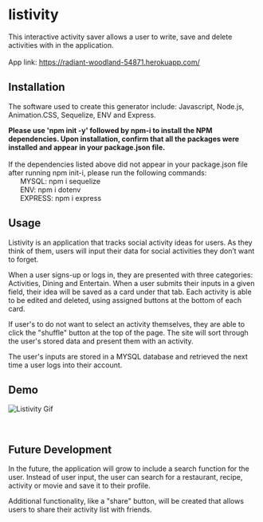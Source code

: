 # listivity 
This interactive activity saver allows a user to write, save and delete activities with in the application.
<br>
<br>
App link:  https://radiant-woodland-54871.herokuapp.com/

## Installation
The software used to create this generator include: Javascript, Node.js, Animation.CSS, Sequelize, ENV and Express.  

**Please use 'npm init -y' followed by npm-i to install the NPM dependencies. Upon installation, confirm that all the packages were installed and appear in your package.json file.**
<br>
<br> 
If the dependencies listed above did not appear in your package.json file after running npm init-i, please run the following commands:
<br>
&nbsp;&nbsp;&nbsp;&nbsp;&nbsp;&nbsp;MYSQL: npm i sequelize
<br>
&nbsp;&nbsp;&nbsp;&nbsp;&nbsp;&nbsp;ENV: npm i dotenv
<br>
&nbsp;&nbsp;&nbsp;&nbsp;&nbsp;&nbsp;EXPRESS: npm i express
<br>

## Usage
Listivity is an application that tracks social activity ideas for users. As they think of them, users will input their data for social activities they don’t want to forget. 

When a user signs-up or logs in, they are presented with three categories: Activities, Dining and Entertain. When a user submits their inputs in a given field, their idea will be saved as a card under that tab. Each activity is able to be edited and deleted, using assigned buttons at the bottom of each card. 

If user's to do not want to select an activity themselves, they are able to click the "shuffle" button at the top of the page. The site will sort through the user's stored data and present them with an activity. 

The user's inputs are stored in a MYSQL database and retrieved the next time a user logs into their account. 

## Demo

![Listivity Gif](./public/assets/images/listivity.gif)

<br>

## Future Development
In the future, the application will grow to include a search function for the user. Instead of user input, the user can search for a restaurant, recipe, activity or movie and save it to their profile. 

Additional functionality, like a "share" button, will be created that allows users to share their activity list with friends. 
